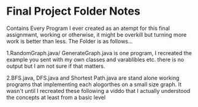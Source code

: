 # Final Project Folder Notes
Contains Every Program I ever created as an atempt for this final assignmwnt, working or otherwise, it might be overkill but turning more work is better than less. The Folder is as follows...

1.RandomGraph.java/ GenerateGraph.java is one program, I recreated the example you sent with my own classes and varablibles etc. there is no output but I am not sure if that matters.


2.BFS.java, DFS.java and Shortest Path.java are stand alone working programs that implementing each alogorthes on a small size graph. It wasn't until I recreated these following a viddo that I actually understood the concepts at least from a basic level 



